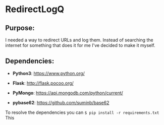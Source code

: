# RedirectLogQ


## Purpose:

I needed a way to redirect URLs and log them. Instead of searching the internet for something that does it for me I've decided to make it myself.



## Dependencies:

* **Python3**: https://www.python.org/

* **Flask**: http://flask.pocoo.org/

* **PyMongo**: https://api.mongodb.com/python/current/

* **pybase62**: https://github.com/suminb/base62

To resolve the dependencies you can ```$ pip install -r requirements.txt``` This 